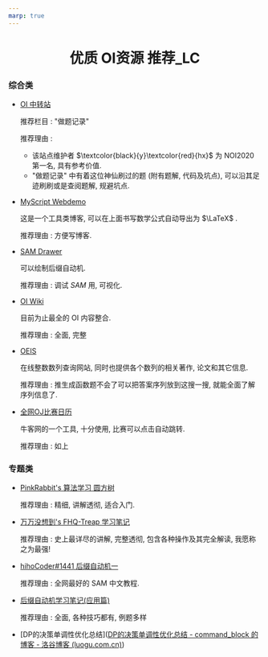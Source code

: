 ```yaml
---
marp: true
---
```


<h1><center>优质 OI资源 推荐_LC</center></h1>

### 综合类

* [OI 中转站](https://yhx-12243.github.io/OI-transit/index.html)

	推荐栏目 : "做题记录"

	推荐理由 :

	* 该站点维护者 $\textcolor{black}{y}\textcolor{red}{hx}$ 为 NOI2020 第一名, 具有参考价值.
	* "做题记录" 中有着这位神仙刷过的题 (附有题解, 代码及坑点), 可以沿其足迹刷刷或是查阅题解, 规避坑点.

* [MyScript Webdemo](https://webdemo.myscript.com/)

	这是一个工具类博客, 可以在上面书写数学公式自动导出为 $\LaTeX$ .

	推荐理由 : 方便写博客.

* [SAM Drawer](https://yutong.site/sam/)

	可以绘制后缀自动机.

	推荐理由 : 调试 $SAM$ 用, 可视化.

* [OI Wiki](https://oi-wiki.org/)

	目前为止最全的 OI 内容整合.

	推荐理由 : 全面, 完整

* [OEIS](http://oeis.org/)

	在线整数数列查询网站, 同时也提供各个数列的相关著作, 论文和其它信息.

	推荐理由 : 推生成函数题不会了可以把答案序列放到这搜一搜, 就能全面了解序列信息了.

* [全网OJ比赛日历](https://ac.nowcoder.com/acm/contest/calendar)

	牛客网的一个工具, 十分使用, 比赛可以点击自动跳转.

	推荐理由 : 如上



### 专题类

* [PinkRabbit's 算法学习 圆方树](https://www.cnblogs.com/PinkRabbit/p/Introduction-to-Block-Forest.html)

	推荐理由 : 精细, 讲解透彻, 适合入门.

* [万万没想到's FHQ-Treap 学习笔记](https://www.luogu.com.cn/blog/85514/fhq-treap-xue-xi-bi-ji)

	推荐理由 : 史上最详尽的讲解, 完整透彻, 包含各种操作及其完全解读, 我愿称之为最强!

* [hihoCoder#1441 后缀自动机一](http://hihocoder.com/problemset/problem/1441)

	推荐理由 : 全网最好的 $\mathrm{SAM}$ 中文教程.
	
* [后缀自动机学习笔记(应用篇)](https://www.luogu.com.cn/blog/command-block/hou-zhui-zi-dong-ji-xue-xi-bi-ji-ying-yong-pian-post)

  推荐理由 : 全面, 各种技巧都有, 例题多样

* [DP的决策单调性优化总结]([DP的决策单调性优化总结 - command_block 的博客 - 洛谷博客 (luogu.com.cn)](https://www.luogu.com.cn/blog/command-block/dp-di-jue-ce-dan-diao-xing-you-hua-zong-jie))
